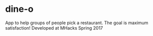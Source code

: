 # dine-o
App to help groups of people pick a restaurant. The goal is maximum satisfaction!
Developed at MHacks Spring 2017